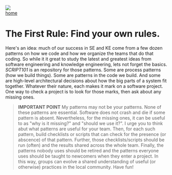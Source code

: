 ![](https://www.apple.com/newsroom/images/passions/education/Apple-STEAM-Day-hero_Full-Bleed-Image.jpg.large.jpg)   
[home](/README.md) 




# The First Rule: Find your own rules.
Here's an idea: much of our success in SE and KE come from a few
dozen patterns on how we code and how we organize the teams that
do that coding.  So while it it great to study the latest and
greatest ideas from software engineering and knowledge  engineering,
lets not forget the basics.  
_SCRIPT101_ is an repository for those patterns. Some are process patterns (how we build things). Some are patterns in
the code we build. And some are high-level architectural decisions about how the big parts of a system fit together. 
Whatever their nature, each makes it mark on a software project. One way to check a project is to look for those marks,
then ask about any missing ones.
> **IMPORTANT POINT**
My patterns may not be your patterns.
None of these patterns are essential. Software does not crash and die if some pattern is absent. Nevertheless,  for the missing ones,
it can be useful to as "why is it missing?" and "should we use it?". 
I urge you to think abut what patterns are useful for your team. Then, for each such pattern, build checklists or scripts that can
check for the presence (or abscence) of that pattern. Further, those checklists/scripts should be run (often) and the results
shared across the whole team. Finally, the patterns nobody uses should be retired and the patterns everyone uses should
be taught to newcomers when they enter a project. In this way, groups can evolve a shared understanding of useful
(or otherwise) practices in the local community.
Have fun!

